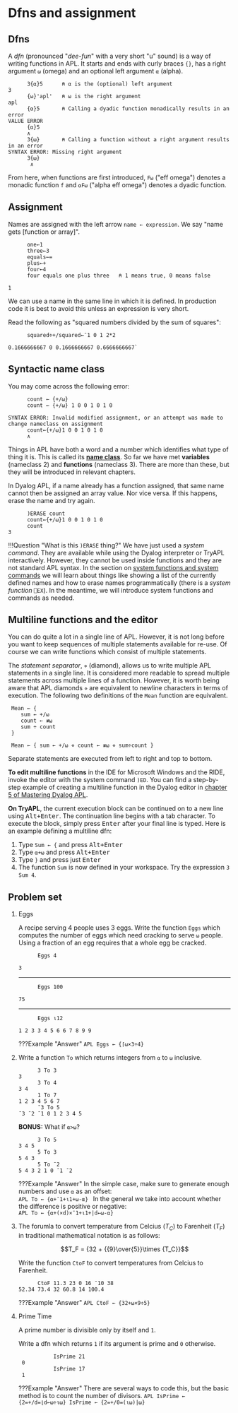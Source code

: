 # Dfns and assignment

## Dfns
A <dfn>dfn</dfn> (pronounced "*dee-fun*" with a very short "u" sound) is a way of writing functions in APL. It starts and ends with curly braces `{}`, has a right argument `⍵` (omega) and an optional left argument `⍺` (alpha).

```APL
      3{⍺}5      ⍝ ⍺ is the (optional) left argument
3
      {⍵}'apl'   ⍝ ⍵ is the right argument
apl
      {⍺}5       ⍝ Calling a dyadic function monadically results in an error
VALUE ERROR
      {⍺}5
      ∧
      3{⍵}       ⍝ Calling a function without a right argument results in an error
SYNTAX ERROR: Missing right argument
      3{⍵}
       ∧
```

From here, when functions are first introduced, `F⍵` ("eff omega") denotes a monadic function `f` and `⍺F⍵` ("alpha eff omega") denotes a dyadic function.

## Assignment
Names are assigned with the left arrow `name ← expression`. We say "name gets [function or array]".

```APL
      one←1
      three←3
      equals←=
      plus←+
      four←4
      four equals one plus three   ⍝ 1 means true, 0 means false
```
```
1
```

We can use a name in the same line in which it is defined. In production code it is best to avoid this unless an expression is very short.

Read the following as "squared numbers divided by the sum of squares":
```APL
      squared÷+/squared←¯1 0 1 2*2
```
```
0.1666666667 0 0.1666666667 0.6666666667`
```

## Syntactic name class
You may come across the following error:

```APL
      count ← {+/⍵}
      count ← {+/⍵} 1 0 0 1 0 1 0
```
```
SYNTAX ERROR: Invalid modified assignment, or an attempt was made to change nameclass on assignment
      count←{+/⍵}1 0 0 1 0 1 0
      ∧
```

Things in APL have both a word and a number which identifies what type of thing it is. This is called its [**name class**](http://help.dyalog.com/latest/#Language/System%20Functions/nc.htm). So far we have met **variables** (nameclass 2) and **functions** (nameclass 3). There are more than these, but they will be introduced in relevant chapters.

In Dyalog APL, if a name already has a function assigned, that same name cannot then be assigned an array value. Nor vice versa. If this happens, erase the name and try again.

```APL
      )ERASE count
      count←{+/⍵}1 0 0 1 0 1 0
      count
3
```

!!!Question "What is this `)ERASE` thing?"
	We have just used a <dfn>system command</dfn>. They are available while using the Dyalog interpreter or TryAPL interactively. However, they cannot be used inside functions and they are not standard APL syntax. In the section on [system functions and system commands](./Workspaces.md#system-commands) we will learn about things like showing a list of the currently defined names and how to erase names programmatically (there is a <dfn>system function</dfn> `⎕EX`). In the meantime, we will introduce system functions and commands as needed.

## Multiline functions and the editor
You can do quite a lot in a single line of APL. However, it is not long before you want to keep sequences of multiple statements available for re-use. Of course we can write functions which consist of multiple statements.

The <dfn>statement separator</dfn>, `⋄` (diamond), allows us to write multiple APL statements in a single line. It is considered more readable to spread multiple statements across multiple lines of a function. However, it is worth being aware that APL diamonds `⋄` are equivalent to newline characters in terms of execution. The following two definitions of the `Mean` function are equivalent.

```APL
 Mean ← {
	sum ← +/⍵
	count ← ≢⍵
	sum ÷ count
 }

 Mean ← { sum ← +/⍵ ⋄ count ← ≢⍵ ⋄ sum÷count }
```

Separate statements are executed from left to right and top to bottom.

**To edit multiline functions** in the IDE for Microsoft Windows and the RIDE, invoke the editor with the system command `)ED`. You can find a step-by-step example of creating a multiline function in the Dyalog editor in [chapter 5 of Mastering Dyalog APL](https://mastering.dyalog.com/User-Defined-Functions.html?highlight=editor#a-working-example).

**On TryAPL**, the current execution block can be continued on to a new line using <kbd>Alt+Enter</kbd>. The continuation line begins with a tab character. To execute the block, simply press <kbd>Enter</kbd> after your final line is typed. Here is an example defining a multiline dfn:

1. Type `Sum ← {` and press <kbd>Alt+Enter</kbd>
2. Type `⍺+⍵` and press <kbd>Alt+Enter</kbd>
3. Type `}` and press just <kbd>Enter</kbd>
4. The function `Sum` is now defined in your workspace. Try the expression `3 Sum 4`.

## Problem set
1. Eggs

	A recipe serving 4 people uses 3 eggs. Write the function `Eggs` which computes the number of eggs which need cracking to serve `⍵` people. Using a fraction of an egg requires that a whole egg be cracked.

	```APL
	      Eggs 4
	```
	```
	3
	```
	---
	```APL
	      Eggs 100
	```
	```
	75
	```
	---
	```APL
	      Eggs ⍳12
	```
	```
	1 2 3 3 4 5 6 6 7 8 9 9
	```

	???Example "Answer"
		```APL
		Eggs ← {⌈⍵×3÷4}
		```

1. Write a function `To` which returns integers from `⍺` to `⍵` inclusive.

	```APL
	      3 To 3
	3
	      3 To 4
	3 4
	      1 To 7
	1 2 3 4 5 6 7
	      ¯3 To 5
	¯3 ¯2 ¯1 0 1 2 3 4 5
	```

	**BONUS:** What if `⍺>⍵`?  
	```APL
	      3 To 5
	3 4 5
	      5 To 3
	5 4 3
	      5 To ¯2
	5 4 3 2 1 0 ¯1 ¯2
	```

	???Example "Answer"
		In the simple case, make sure to generate enough numbers and use `⍺` as an offset:  
		```APL
		To ← {⍺+¯1+⍳1+⍵-⍺}
		```
		In the general we take into account whether the difference is positive or negative:  
		```APL
		To ← {⍺+(×d)×¯1+⍳1+|d←⍵-⍺}
		```

1. The forumla to convert temperature from Celcius ($T_C$) to Farenheit ($T_F$) in traditional mathematical notation is as follows:

	$$T_F = {32 + {{9}\over{5}}\times {T_C}}$$  

	Write the function `CtoF` to convert temperatures from Celcius to Farenheit.  
	```APL
	      CtoF 11.3 23 0 16 ¯10 38
	52.34 73.4 32 60.8 14 100.4
	```

	???Example "Answer"
		```APL
		CtoF ← {32+⍵×9÷5}
		```

1. Prime Time

	A prime number is divisible only by itself and `1`.

	Write a dfn which returns `1` if its argument is prime and `0` otherwise.

		          IsPrime 21
	    0
		          IsPrime 17
	    1

	???Example "Answer"
		There are several ways to code this, but the basic method is to count the number of divisors.
		```APL
		IsPrime ← {2=+/d=⌊d←⍵÷⍳⍵}
		IsPrime ← {2=+/0=(⍳⍵)|⍵}
		```